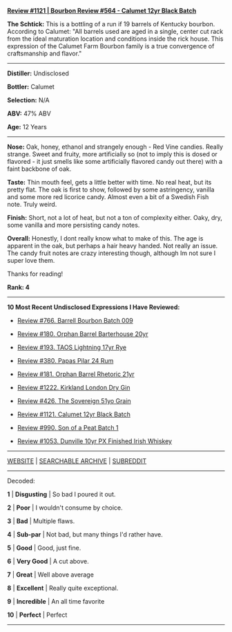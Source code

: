 
[**Review #1121 | Bourbon Review #564 - Calumet 12yr Black Batch**]( https://t8ke.review/review-1121-calumet-12yr-black-batch-single-rack-bourbon/)

**The Schtick:** This is a bottling of a run if 19 barrels of Kentucky bourbon. According to Calumet: "All barrels used are aged in a single, center cut rack from the ideal maturation location and conditions inside the rick house. This expression of the Calumet Farm Bourbon family is a true convergence of craftsmanship and flavor."

-----

**Distiller:** Undisclosed

**Bottler:** Calumet

**Selection:** N/A

**ABV:**  47% ABV

**Age:** 12 Years 

-----

**Nose:**   Oak, honey, ethanol and strangely enough - Red Vine candies. Really strange. Sweet and fruity, more artificially so (not to imply this is dosed or flavored - it just smells like some artificially flavored candy out there) with a faint backbone of oak.

**Taste:** Thin mouth feel, gets a little better with time. No real heat, but its pretty flat. The oak is first to show, followed by some astringency, vanilla and some more red licorice candy. Almost even a bit of a Swedish Fish note. Truly weird. 

**Finish:** Short, not a lot of heat, but not a ton of complexity either. Oaky, dry, some vanilla and more persisting candy notes. 

**Overall:**  Honestly, I dont really know what to make of this. The age is apparent in the oak, but perhaps a hair heavy handed. Not really an issue. The candy fruit notes are crazy interesting though, although Im not sure I super love them.

Thanks for reading!

**Rank: 4**

----- 

**10 Most Recent Undisclosed Expressions I Have Reviewed:** 

- [Review #766. Barrell Bourbon Batch 009]( https://t8ke.review/review-766-barrell-bourbon-batch-009/) 

- [Review #180. Orphan Barrel Barterhouse 20yr]( https://t8ke.review/review-180-orphan-barrel-barterhouse-20yr-re-review/) 

- [Review #193. TAOS Lightning 17yr Rye]( https://t8ke.review/review-193-cerain-st-vain-lightning-kl-17yr-rye/) 

- [Review #380. Papas Pilar 24 Rum]( https://t8ke.review/review-380-papas-pilar-24/) 

- [Review #181. Orphan Barrel Rhetoric 21yr]( https://t8ke.review/review-181-orphan-barrel-rhetoric-21yr-re-review/) 

- [Review #1222. Kirkland London Dry Gin]( https://t8ke.review/review-1222-kirkland-london-dry-gin) 

- [Review #426. The Sovereign 51yo Grain]( https://t8ke.review/review-426-sovereign51grain/) 

- [Review #1121. Calumet 12yr Black Batch]( https://t8ke.review/review-1121-calumet-12yr-black-batch-single-rack-bourbon/) 

- [Review #990. Son of a Peat Batch 1]( https://t8ke.review/review-990-son-of-a-peat-batch-1/) 

- [Review #1053. Dunville 10yr PX Finished Irish Whiskey]( https://t8ke.review/review-1053-dunville-10yr-px-finished-irish-whiskey/) 

-----

[WEBSITE](https://t8ke.review) | [SEARCHABLE ARCHIVE](https://t8ke.review/review-archive/) | [SUBREDDIT](https://reddit.com/r/t8kereviews)

-----

Decoded:

**1** | **Disgusting** | So bad I poured it out.

**2** | **Poor** | I wouldn't consume by choice.

**3** | **Bad** | Multiple flaws.

**4** | **Sub-par** | Not bad, but many things I'd rather have.

**5** | **Good** | Good, just fine.

**6** | **Very Good** | A cut above.

**7** | **Great** | Well above average

**8** | **Excellent** | Really quite exceptional.

**9** | **Incredible** | An all time favorite

**10** | **Perfect** | Perfect

----

